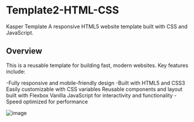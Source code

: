 # Template2-HTML-CSS
Kasper Template A responsive HTML5 website template built with CSS and JavaScript.

## Overview
This is a reusable template for building fast, modern websites. Key features include:

-Fully responsive and mobile-friendly design
-Built with HTML5 and CSS3
Easily customizable with CSS variables
Reusable components and layout built with Flexbox
Vanilla JavaScript for interactivity and functionality
-Speed optimized for performance



![image](https://github.com/babdellghani/Template2-HTML-CSS/assets/143917624/39d38aed-4f40-4287-bd93-bbaebe2b9c8e)
